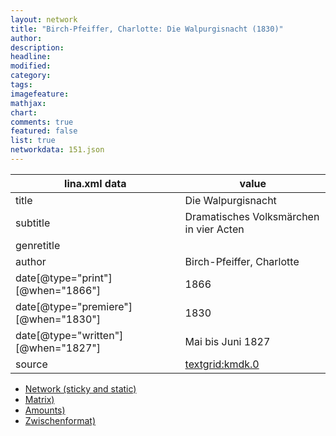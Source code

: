 ```yaml
---
layout: network
title: "Birch-Pfeiffer, Charlotte: Die Walpurgisnacht (1830)"
author:
description:
headline:
modified:
category:
tags:
imagefeature: 
mathjax: 
chart: 
comments: true
featured: false
list: true
networkdata: 151.json
---
```

lina.xml data  | value
------------- | -------------
title|Die Walpurgisnacht
subtitle|Dramatisches Volksmärchen in vier Acten
genretitle|
author|Birch-Pfeiffer, Charlotte
date[@type="print"][@when="1866"]|1866
date[@type="premiere"][@when="1830"]|1830
date[@type="written"][@when="1827"]|Mai bis Juni 1827
source|[textgrid:kmdk.0](https://textgridlab.org/1.0/tgcrud-public/rest/textgrid:kmdk.0/data)



* [Network (sticky and static)](/linas/network151)
* [Matrix)](/linas/matrix151)
* [Amounts)](/linas/amount151)
* [Zwischenformat)](/linas/lina151 )
